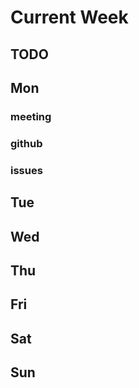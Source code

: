 # Current Week

## TODO

## Mon

### meeting

### github

### issues

## Tue

## Wed

## Thu

## Fri

## Sat

## Sun
